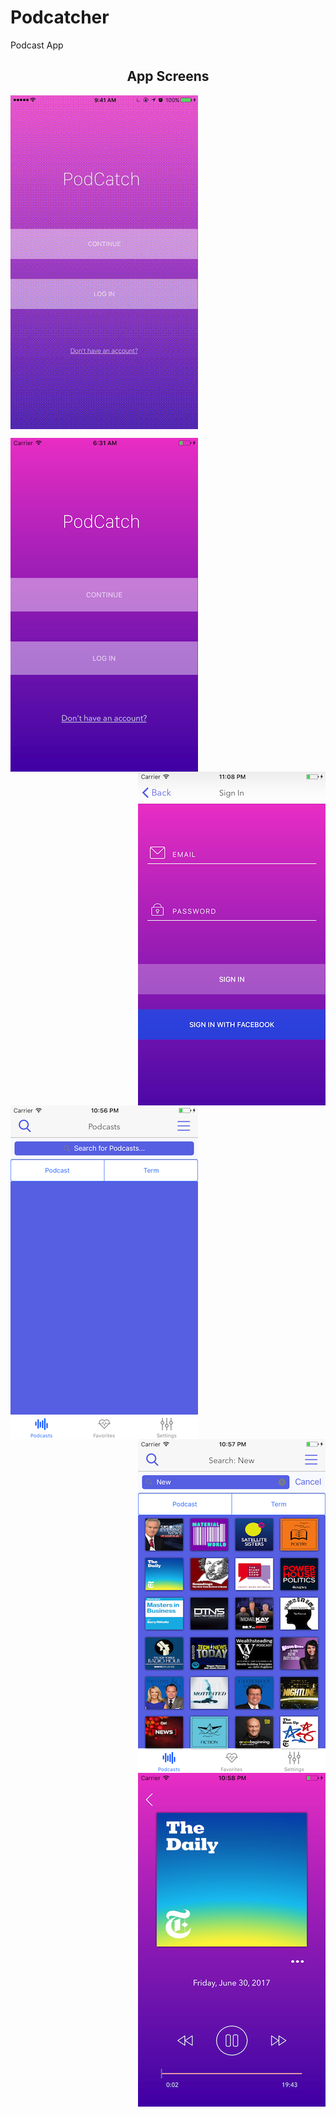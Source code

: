 # Podcatcher

Podcast App


<h2 align="center">App Screens</h2>

<p>
<img src="https://raw.githubusercontent.com/chriswebb09/podcatcher/master/Resource/app.gif" align="center">
</p>

<p>
<img src="https://raw.githubusercontent.com/chriswebb09/podcatcher/master/Resource/start-screen.png" align="left">

<img src="https://raw.githubusercontent.com/chriswebb09/podcatcher/master/Resource/new-login.png" align="right">
</p>

<p>

<img src="https://raw.githubusercontent.com/chriswebb09/podcatcher/master/Resource/search-none.png" align="left">
<img src="https://raw.githubusercontent.com/chriswebb09/podcatcher/master/Resource/search-new.png" align="right">
</p>

<p>
<br>

<img src="https://raw.githubusercontent.com/chriswebb09/podcatcher/master/Resource/player-new.png" align="right"> 



